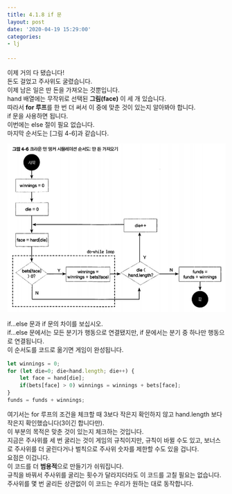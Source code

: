 ```yaml
---
title: 4.1.8 if 문
layout: post
date: '2020-04-19 15:29:00'
categories:
- lj

---
```


이제 거의 다 됐습니다!  
돈도 걸었고 주사위도 굴렸습니다.  
이제 남은 일은 딴 돈을 가져오는 것뿐입니다.  
hand 배열에는 무작위로 선택된 **그림(face)** 이 세 개 있습니다.  
따라서 **for 루프**를 한 번 더 써서 이 중에 맞춘 것이 있는지 알아봐야 합니다.  
if 문을 사용하면 됩니다.  
이번에는 else 절이 필요 없습니다.  
마지막 순서도는 [그림 4-6]과 같습니다.

![이미지](/static/img/learningjs/image36.jpg)

if...else 문과 if 문의 차이를 보십시오.  
if...else 문에서는 모든 분기가 행동으로 연결됐지만, if 문에서는 분기 중 하나만 행동으로 연결됩니다.  
이 순서도를 코드로 옮기면 게임이 완성됩니다.

```javascript
let winnings = 0;
for (let die=0; die<hand.length; die++) {
	let face = hand[die];
	if(bets[face] > 0) winnings = winnings + bets[face];
}
funds = funds + winnings;
```

여기서는 for 루프의 조건을 체크할 때 3보다 작은지 확인하지 않고 hand.length 보다 작은지 확인했습니다(3이긴 합니다만).  
이 부분의 목적은 맞춘 것이 있는지 체크하는 것입니다.  
지금은 주사위를 세 번 굴리는 것이 게임의 규칙이지만, 규칙이 바뀔 수도 있고, 보너스로 주사위를 더 굴린다거나 벌칙으로 주사위 숫자를 제한할 수도 있을 겁니다.  
요점은 이겁니다.  
이 코드를 더 **범용적**으로 만들기가 쉬워집니다.  
규칙을 바꿔서 주사위를 굴리는 횟수가 달라지더라도 이 코드를 고칠 필요는 없습니다.  
주사위를 몇 번 굴리든 상관없이 이 코드는 우리가 원하는 대로 동작합니다.